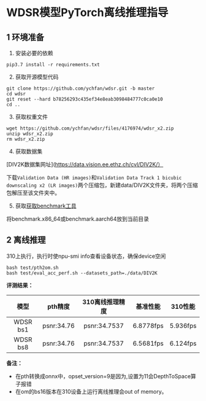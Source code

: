 # WDSR模型PyTorch离线推理指导
## 1 环境准备
1. 安装必要的依赖
```
pip3.7 install -r requirements.txt
```

2. 获取开源模型代码
```
git clone https://github.com/ychfan/wdsr.git -b master 
cd wdsr
git reset --hard b78256293c435ef34e8eab3098484777c0ca0e10
cd ..
```

3. 获取权重文件
```
wget https://github.com/ychfan/wdsr/files/4176974/wdsr_x2.zip
unzip wdsr_x2.zip
rm wdsr_x2.zip
```

4. 获取数据集

[DIV2K数据集网址](https://data.vision.ee.ethz.ch/cvl/DIV2K/）

下载`Validation Data (HR images)`和`Validation Data Track 1 bicubic downscaling x2 (LR images)`两个压缩包，新建data/DIV2K文件夹，将两个压缩包解压至该文件夹中。

5. 获取[获取benchmark工具](https://support.huawei.com/enterprise/zh/ascend-computing/cann-pid-251168373/software/)

将benchmark.x86_64或benchmark.aarch64放到当前目录

## 2 离线推理

310上执行，执行时使npu-smi info查看设备状态，确保device空闲
```
bash test/pth2om.sh 
bash test/eval_acc_perf.sh --datasets_path=./data/DIV2K
```
**评测结果：**

| 模型      | pth精度  | 310离线推理精度  | 基准性能    | 310性能    |
| :------: | :------: | :------: | :------:  | :------:  |
| WDSR bs1  | psnr:34.76 | psnr:34.7537 | 6.8778fps | 5.936fps |
| WDSR bs8  | psnr:34.76 | psnr:34.7537 | 6.5681fps | 6.124fps |

**备注：**
 
- 在pth转换成onnx中，opset_version=9是因为,设置为11会DepthToSpace算子报错
- 在om的bs16版本在310设备上运行离线推理会out of memory。